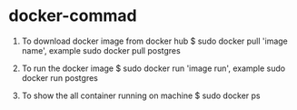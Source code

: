 # docker-commad

1.  To download docker image from docker hub
    $ sudo docker pull 'image name', example sudo docker pull postgres

2.  To run the docker image 
    $ sudo docker run 'image run', example sudo docker run postgres

3.  To show the all container running on machine
    $ sudo docker ps

